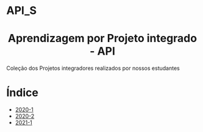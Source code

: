# API_S
 
<h1 align="center"> Aprendizagem por Projeto integrado - API </h1>

Coleção dos Projetos integradores realizados por nossos estudantes

# Índice
* [2020-1](#2020-1)
* [2020-2](#2020-2)
* [2021-1](#2021-1) 
